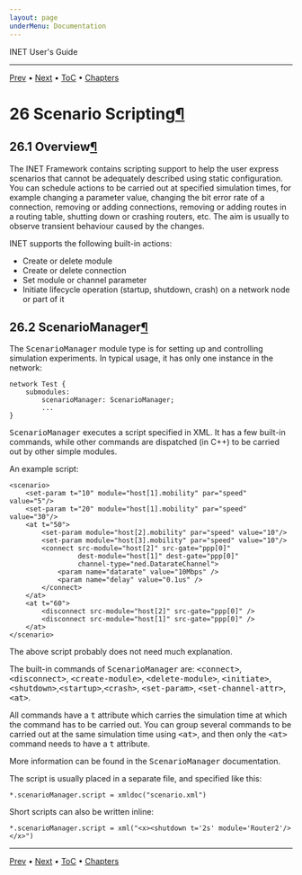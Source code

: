 ```yaml
---
layout: page
underMenu: Documentation
---
```




<div>INET User's Guide<hr width='100%'></div>
<div class='oppnavbar'><a href="chap25.html">Prev</a> &#8226; <a href="chap27.html">Next</a> &#8226; <a href="toc.html#toc_26">ToC</a> &#8226; <a href="index.html">Chapters</a></div><h1><a name="cha:scenario-scripting"></a>26 Scenario Scripting<a class="headerlink" href="#cha:scenario-scripting" title="Permalink to this headline">&para;</a></h1>

<p><h2><a name="sec:scenario:overview"></a>26.1 Overview<a class="headerlink" href="#sec:scenario:overview" title="Permalink to this headline">&para;</a></h2>

<p>The INET Framework contains scripting support to help the user express
scenarios that cannot be adequately described using static configuration.
You can schedule actions to be carried out at specified simulation times,
for example changing a parameter value, changing the bit error rate of
a connection, removing or adding connections, removing or adding
routes in a routing table, shutting down or crashing routers, etc.
The aim is usually to observe transient behaviour caused by the changes.

<p>INET supports the following built-in actions:

<p><ul>
  <li> Create or delete module</li>
  <li> Create or delete connection</li>
  <li> Set module or channel parameter</li>
  <li> Initiate lifecycle operation (startup, shutdown, crash)
    on a network node or part of it</li>
</ul>

<p><h2><a name="sec:scenario:scenariomanager"></a>26.2 ScenarioManager<a class="headerlink" href="#sec:scenario:scenariomanager" title="Permalink to this headline">&para;</a></h2>

<p>The <tt>ScenarioManager</tt> module type is for setting up and controlling
simulation experiments. In typical usage, it has only one instance in the
network:

<pre><code data-language="ned">network Test {
    submodules:
        scenarioManager: ScenarioManager;
        ...
}</code></pre><p>
<tt>ScenarioManager</tt> executes a script specified in XML. It has a few
built-in commands, while other commands are dispatched (in C++) to be
carried out by other simple modules.

<p>An example script:

<p><pre><code data-language="xml">&lt;scenario&gt;
    &lt;set-param t="10" module="host[1].mobility" par="speed" value="5"/&gt;
    &lt;set-param t="20" module="host[1].mobility" par="speed" value="30"/&gt;
    &lt;at t="50"&gt;
        &lt;set-param module="host[2].mobility" par="speed" value="10"/&gt;
        &lt;set-param module="host[3].mobility" par="speed" value="10"/&gt;
        &lt;connect src-module="host[2]" src-gate="ppp[0]"
                 dest-module="host[1]" dest-gate="ppp[0]"
                 channel-type="ned.DatarateChannel"&gt;
            &lt;param name="datarate" value="10Mbps" /&gt;
            &lt;param name="delay" value="0.1us" /&gt;
        &lt;/connect&gt;
    &lt;/at&gt;
    &lt;at t="60"&gt;
        &lt;disconnect src-module="host[2]" src-gate="ppp[0]" /&gt;
        &lt;disconnect src-module="host[1]" src-gate="ppp[0]" /&gt;
    &lt;/at&gt;
&lt;/scenario&gt;</code></pre>
<p>The above script probably does not need much explanation.

<p>The built-in commands of <tt>ScenarioManager</tt> are:
<tt>&lt;connect&gt;</tt>, <tt>&lt;disconnect&gt;</tt>,
<tt>&lt;create-module&gt;</tt>, <tt>&lt;delete-module&gt;</tt>,
<tt>&lt;initiate&gt;</tt>, <tt>&lt;shutdown&gt;</tt>,<tt>&lt;startup&gt;</tt>,<tt>&lt;crash&gt;</tt>,
<tt>&lt;set-param&gt;</tt>, <tt>&lt;set-channel-attr&gt;</tt>, <tt>&lt;at&gt;</tt>.

<p>All commands have a <tt>t</tt> attribute which carries the simulation time
at which the command has to be carried out. You can group several commands
to be carried out at the same simulation time using <tt>&lt;at&gt;</tt>, and
then only the <tt>&lt;at&gt;</tt> command needs to have a <tt>t</tt> attribute.

<p>More information can be found in the <tt>ScenarioManager</tt> documentation.

<p>The script is usually placed in a separate file, and specified like this:

<pre><code data-language="ini">*.scenarioManager.script = xmldoc("scenario.xml")</code></pre><p>
Short scripts can also be written inline:

<pre><code data-language="ini">*.scenarioManager.script = xml("&lt;x&gt;&lt;shutdown t='2s' module='Router2'/&gt;&lt;/x&gt;")</code></pre><p>

<p>
<hr class='pgbr'><div class='oppnavbar'><a href="chap25.html">Prev</a> &#8226; <a href="chap27.html">Next</a> &#8226; <a href="toc.html#toc_26">ToC</a> &#8226; <a href="index.html">Chapters</a></div>
